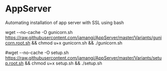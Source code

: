 # AppServer
Automating installation of app server with SSL using bash


wget --no-cache -O gunicorn.sh https://raw.githubusercontent.com/jamangi/AppServer/master/Variants/gunicorn.root.sh && chmod u+x gunicorn.sh && ./gunicorn.sh

#wget --no-cache -O setup.sh https://raw.githubusercontent.com/jamangi/AppServer/master/Variants/setup.root.sh && chmod u+x setup.sh && ./setup.sh
